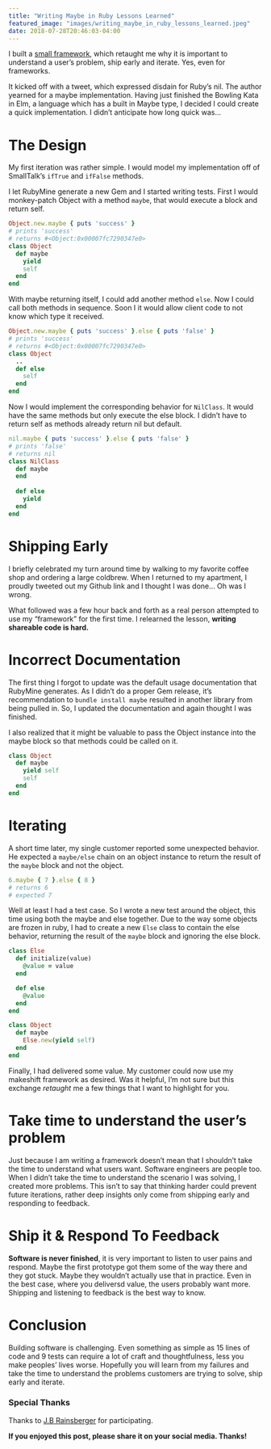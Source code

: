```yaml
---
title: "Writing Maybe in Ruby Lessons Learned"
featured_image: "images/writing_maybe_in_ruby_lessons_learned.jpeg"
date: 2018-07-28T20:46:03-04:00
---
```


I built a [small framework](https://github.com/steven-solomon/maybe), which retaught me why it is important to understand a user’s problem, ship early and iterate. Yes, even for frameworks.

It kicked off with a tweet, which expressed disdain for Ruby’s nil. The author yearned for a maybe implementation. Having just finished the Bowling Kata in Elm, a language which has a built in Maybe type, I decided I could create a quick implementation. I didn’t anticipate how long quick was…

# The Design

My first iteration was rather simple. I would model my implementation off of SmallTalk’s `ifTrue` and `ifFalse` methods.

I let RubyMine generate a new Gem and I started writing tests. First I would monkey-patch Object with a method `maybe`, that would execute a block and return self.

```ruby
Object.new.maybe { puts 'success' }
# prints 'success'
# returns #<Object:0x00007fc7290347e0>
class Object
  def maybe
    yield
    self
  end
end
```

With maybe returning itself, I could add another method `else`. Now I could call both methods in sequence. Soon I it would allow client code to not know which type it received.

```ruby
Object.new.maybe { puts 'success' }.else { puts 'false' }
# prints 'success'
# returns #<Object:0x00007fc7290347e0>
class Object
  ..
  def else
    self
  end
end
```

Now I would implement the corresponding behavior for `NilClass`. It would have the same methods but only execute the else block. I didn’t have to return self as methods already return nil but default.

```ruby
nil.maybe { puts 'success' }.else { puts 'false' }
# prints 'false'
# returns nil
class NilClass
  def maybe
  end
  
  def else
    yield
  end
end
```

# Shipping Early

I briefly celebrated my turn around time by walking to my favorite coffee shop and ordering a large coldbrew. When I returned to my apartment, I proudly tweeted out my Github link and I thought I was done… Oh was I wrong.

What followed was a few hour back and forth as a real person attempted to use my “framework” for the first time. I relearned the lesson, **writing shareable code is hard.**

# Incorrect Documentation

The first thing I forgot to update was the default usage documentation that RubyMine generates. As I didn’t do a proper Gem release, it’s recommendation to `bundle install maybe` resulted in another library from being pulled in. So, I updated the documentation and again thought I was finished.

I also realized that it might be valuable to pass the Object instance into the maybe block so that methods could be called on it.

```ruby
class Object 
  def maybe
    yield self
    self
  end
end
```

# Iterating

A short time later, my single customer reported some unexpected behavior. He expected a `maybe/else` chain on an object instance to return the result of the `maybe` block and not the object.

```ruby
6.maybe { 7 }.else { 8 }
# returns 6
# expected 7
```

Well at least I had a test case. So I wrote a new test around the object, this time using both the maybe and else together. Due to the way some objects are frozen in ruby, I had to create a new `Else` class to contain the else behavior, returning the result of the `maybe` block and ignoring the else block.

```ruby
class Else
  def initialize(value)
    @value = value
  end

  def else
    @value
  end
end

class Object
  def maybe
    Else.new(yield self)
  end
end
```

Finally, I had delivered some value. My customer could now use my makeshift framework as desired. Was it helpful, I’m not sure but this exchange *retaught* me a few things that I want to highlight for you.

# Take time to understand the user’s problem

Just because I am writing a framework doesn’t mean that I shouldn’t take the time to understand what users want. Software engineers are people too. When I didn’t take the time to understand the scenario I was solving, I created more problems. This isn’t to say that thinking harder could prevent future iterations, rather deep insights only come from shipping early and responding to feedback.

# Ship it & Respond To Feedback

**Software is never finished**, it is very important to listen to user pains and respond. Maybe the first prototype got them some of the way there and they got stuck. Maybe they wouldn’t actually use that in practice. Even in the best case, where you deliversd value, the users probably want more. Shipping and listening to feedback is the best way to know.

# Conclusion

Building software is challenging. Even something as simple as 15 lines of code and 9 tests can require a lot of craft and thoughtfulness, less you make peoples’ lives worse. Hopefully you will learn from my failures and take the time to understand the problems customers are trying to solve, ship early and iterate.

### Special Thanks
Thanks to [J.B Rainsberger](https://twitter.com/jbrains) for participating.

**If you enjoyed this post, please share it on your social media. Thanks!**
